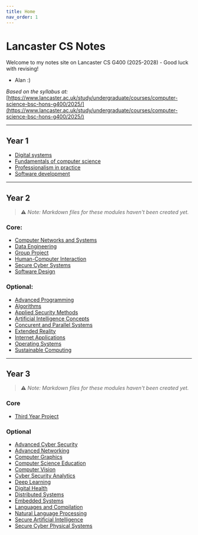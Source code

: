 ```yaml
---
title: Home
nav_order: 1
---
```


# Lancaster CS Notes
Welcome to my notes site on Lancaster CS G400 (2025-2028) - Good luck with revising!
- Alan :)

*Based on the syllabus at:*  
[https://www.lancaster.ac.uk/study/undergraduate/courses/computer-science-bsc-hons-g400/2025/](https://www.lancaster.ac.uk/study/undergraduate/courses/computer-science-bsc-hons-g400/2025/)

---

## Year 1
- [Digital systems](https://alandoescs.github.io/Lancaster-CS-Notes/year1/digital_systems.html)
- [Fundamentals of computer science](https://alandoescs.github.io/Lancaster-CS-Notes/year1/fundamentals_of_cs.html)
- [Professionalism in practice](https://alandoescs.github.io/Lancaster-CS-Notes/year1/professionalism_in_practice.html)
- [Software development](https://alandoescs.github.io/Lancaster-CS-Notes/year1/software_development.html)

---

## Year 2
> ⚠️ *Note: Markdown files for these modules haven't been created yet.*

### Core:
- [Computer Networks and Systems](https://alandoescs.github.io/Lancaster-CS-Notes/year2/core/)
- [Data Engineering](https://alandoescs.github.io/Lancaster-CS-Notes/year2/core/)
- [Group Project](https://alandoescs.github.io/Lancaster-CS-Notes/year2/core/)
- [Human-Computer Interaction](https://alandoescs.github.io/Lancaster-CS-Notes/year2/core/)
- [Secure Cyber Systems](https://alandoescs.github.io/Lancaster-CS-Notes/year2/core/)
- [Software Design](https://alandoescs.github.io/Lancaster-CS-Notes/year2/core/)

### Optional:
- [Advanced Programming](https://alandoescs.github.io/Lancaster-CS-Notes/year2/optional/)
- [Algorithms](https://alandoescs.github.io/Lancaster-CS-Notes/year2/optional/)
- [Applied Security Methods](https://alandoescs.github.io/Lancaster-CS-Notes/year2/optional/)
- [Artificial Intelligence Concepts](https://alandoescs.github.io/Lancaster-CS-Notes/year2/optional/)
- [Concurent and Parallel Systems](https://alandoescs.github.io/Lancaster-CS-Notes/year2/optional/)
- [Extended Reality](https://alandoescs.github.io/Lancaster-CS-Notes/year2/optional/)
- [Internet Applications](https://alandoescs.github.io/Lancaster-CS-Notes/year2/optional/)
- [Operating Systems](https://alandoescs.github.io/Lancaster-CS-Notes/year2/optional/)
- [Sustainable Computing](https://alandoescs.github.io/Lancaster-CS-Notes/year2/optional/)

---

## Year 3
> ⚠️ *Note: Markdown files for these modules haven't been created yet.*

### Core
- [Third Year Project](https://alandoescs.github.io/Lancaster-CS-Notes/year3/third_year_project.html)

### Optional
- [Advanced Cyber Security](https://alandoescs.github.io/Lancaster-CS-Notes/year3/optional/)
- [Advanced Networking](https://alandoescs.github.io/Lancaster-CS-Notes/year3/optional/)
- [Computer Graphics](https://alandoescs.github.io/Lancaster-CS-Notes/year3/optional/)
- [Computer Science Education](https://alandoescs.github.io/Lancaster-CS-Notes/year3/optional/)
- [Computer Vision](https://alandoescs.github.io/Lancaster-CS-Notes/year3/optional/)
- [Cyber Security Analytics](https://alandoescs.github.io/Lancaster-CS-Notes/year3/optional/)
- [Deep Learning](https://alandoescs.github.io/Lancaster-CS-Notes/year3/optional/)
- [Digital Health](https://alandoescs.github.io/Lancaster-CS-Notes/year3/optional/)
- [Distributed Systems](https://alandoescs.github.io/Lancaster-CS-Notes/year3/optional/)
- [Embedded Systems](https://alandoescs.github.io/Lancaster-CS-Notes/year3/optional/)
- [Languages and Compilation](https://alandoescs.github.io/Lancaster-CS-Notes/year3/optional/)
- [Natural Language Processing](https://alandoescs.github.io/Lancaster-CS-Notes/year3/optional/)
- [Secure Artificial Intelligence](https://alandoescs.github.io/Lancaster-CS-Notes/year3/optional/)
- [Secure Cyber Physical Systems](https://alandoescs.github.io/Lancaster-CS-Notes/year3/optional/)
